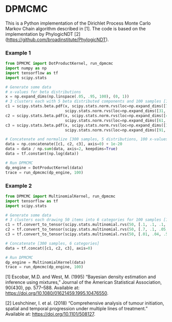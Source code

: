 # DPMCMC

This is a Python implementation of the Dirichlet Process Monte Carlo Markov Chain algorithm described in [1]. The code is based on the implementation by PhylogicNDT [2] (https://github.com/broadinstitute/PhylogicNDT).

### Example 1
```python
from DPMCMC import DotProductKernel, run_dpmcmc
import numpy as np
import tensorflow as tf
import scipy.stats

# Generate some data
# x-values for beta distributions
x = np.expand_dims(np.linspace(.05, .95, 100), (0, 1))
# 3 clusters each with 5 beta distributed components and 100 samples [100 samples, 5 distributions, 100 x-values]
c1 = scipy.stats.beta.pdf(x, scipy.stats.norm.rvs(loc=np.expand_dims([71, 21, 51, 61, 61], (0, 2)), scale=2, size=(100, 5, 1)),
                          scipy.stats.norm.rvs(loc=np.expand_dims([31, 81, 51, 41, 41], (0, 2)), scale=2, size=(100, 5, 1)))
c2 = scipy.stats.beta.pdf(x, scipy.stats.norm.rvs(loc=np.expand_dims([41, 51, 31, 21, 11], (0, 2)), scale=2, size=(100, 5, 1)),
                          scipy.stats.norm.rvs(loc=np.expand_dims([61, 51, 71, 81, 91], (0, 2)), scale=2, size=(100, 5, 1)))
c3 = scipy.stats.beta.pdf(x, scipy.stats.norm.rvs(loc=np.expand_dims([11, 31, 51, 71, 91], (0, 2)), scale=2, size=(100, 5, 1)),
                          scipy.stats.norm.rvs(loc=np.expand_dims([91, 71, 51, 31, 11], (0, 2)), scale=2, size=(100, 5, 1)))

# Concatenate and normalize [300 samples, 5 distributions, 100 x-values]
data = np.concatenate([c1, c2, c3], axis=0) + 1e-20
data = data / np.sum(data, axis=2, keepdims=True)
data = tf.constant(np.log(data))

# Run DPMCMC
dp_engine = DotProductKernel(data)
trace = run_dpmcmc(dp_engine, 100)
```

### Example 2
```python
from DPMCMC import MultinomialKernel, run_dpmcmc
import tensorflow as tf
import scipy.stats

# Generate some data
# 3 clusters each drawing 50 items into 6 categories for 100 samples [100 samples, 6 categories]
c1 = tf.convert_to_tensor(scipy.stats.multinomial.rvs(50, [.1, .1, .1, .5, .1, .1], size=100), dtype=tf.float64)
c2 = tf.convert_to_tensor(scipy.stats.multinomial.rvs(50, [.7, .1, .05, .05, .05, .05], size=100), dtype=tf.float64)
c3 = tf.convert_to_tensor(scipy.stats.multinomial.rvs(50, [.01, .04, .55, .1, .2, .1], size=100), dtype=tf.float64)

# Concatenate [300 samples, 6 categories]
data = tf.concat([c1, c2, c3], axis=0)

# Run DPMCMC
dp_engine = MultinomialKernel(data)
trace = run_dpmcmc(dp_engine, 100)
```

[1] Escobar, M.D. and West, M. (1995) “Bayesian density estimation and inference using mixtures,” Journal of the American Statistical Association, 90(430), pp. 577–588. Available at: https://doi.org/10.1080/01621459.1995.10476550.

[2] Leshchiner, I. et al. (2018) “Comprehensive analysis of tumour initiation, spatial and temporal progression under multiple lines of treatment.” Available at: https://doi.org/10.1101/508127.
